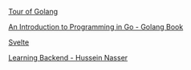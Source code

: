 [Tour of Golang](https://tour.golang.org/welcome/1)

[An Introduction to Programming in Go - Golang Book](https://www.golang-book.com/books/intro)

[Svelte](https://svelte.dev)



[Learning Backend - Hussein Nasser](https://www.youtube.com/c/HusseinNasser-software-engineering/playlists)
